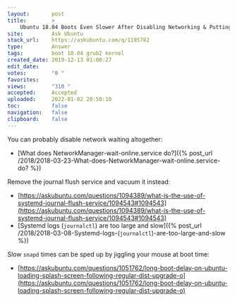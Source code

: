 ```yaml
---
layout:       post
title:        >
    Ubuntu 18.04 Boots Even Slower After Disabling Networking & Putting 'noresume' to the Boot kernel?
site:         Ask Ubuntu
stack_url:    https://askubuntu.com/q/1195782
type:         Answer
tags:         boot 18.04 grub2 kernel
created_date: 2019-12-13 01:00:27
edit_date:    
votes:        "0 "
favorites:    
views:        "310 "
accepted:     Accepted
uploaded:     2022-01-02 20:50:10
toc:          false
navigation:   false
clipboard:    false
---
```


You can probably disable network waiting altogether:

- [What does NetworkManager-wait-online.service do?]({% post_url /2018/2018-03-23-What-does-NetworkManager-wait-online.service-do? %})

Remove the journal flush service and vacuum it instead:

- [https://askubuntu.com/questions/1094389/what-is-the-use-of-systemd-journal-flush-service/1094543#1094543](https://askubuntu.com/questions/1094389/what-is-the-use-of-systemd-journal-flush-service/1094543#1094543)
- [Systemd logs (`journalctl`) are too large and slow]({% post_url /2018/2018-03-08-Systemd-logs-(`journalctl`)-are-too-large-and-slow %})

Slow `snapd` times can be sped up by jiggling your mouse at boot time:

- [https://askubuntu.com/questions/1051762/long-boot-delay-on-ubuntu-loading-splash-screen-following-regular-dist-upgrade-o](https://askubuntu.com/questions/1051762/long-boot-delay-on-ubuntu-loading-splash-screen-following-regular-dist-upgrade-o)
